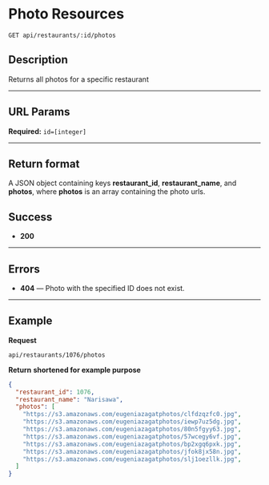 # Photo Resources

    GET api/restaurants/:id/photos

## Description
Returns all photos for a specific restaurant

***

## URL Params
**Required:**
    `id=[integer]`
***

## Return format
A JSON object containing keys **restaurant_id**, **restaurant_name**, and **photos**, where **photos** is an array containing the photo urls.

## Success

- **200** 

***

## Errors

- **404** — Photo with the specified ID does not exist.

***

## Example
**Request**

    api/restaurants/1076/photos

**Return** __shortened for example purpose__
``` json
{
  "restaurant_id": 1076,
  "restaurant_name": "Narisawa",
  "photos": [
    "https://s3.amazonaws.com/eugeniazagatphotos/clfdzqzfc0.jpg",
    "https://s3.amazonaws.com/eugeniazagatphotos/iewp7uz5dg.jpg",
    "https://s3.amazonaws.com/eugeniazagatphotos/80n5fgyy63.jpg",
    "https://s3.amazonaws.com/eugeniazagatphotos/57wcegy6vf.jpg",
    "https://s3.amazonaws.com/eugeniazagatphotos/bp2xgq6pxk.jpg",
    "https://s3.amazonaws.com/eugeniazagatphotos/jfok8jx58n.jpg",
    "https://s3.amazonaws.com/eugeniazagatphotos/slj1oezllk.jpg",
  ]
}
```